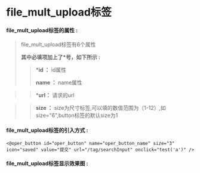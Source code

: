 # file\_mult\_upload**标签**

#### file\_mult\_upload**标签的属性 :**

> file\_mult\_upload标签有6个属性
>
> **其中必填项加上了\*号，如下所示 :**
>
> > \***id ：** id属性
> >
> > **name ：** name属性

> > \***url：** 请求的url

> > **size ：** size为尺寸标签,可以填的数值范围为（1-12）,如size="6",button标签的默认size为1

#### file\_mult\_upload标签的引入方式 :

```
<@oper_button id="oper_button" name="oper_button_name" size="3" icon="saved" value="提交" url="/tag/searchInput" onclick="test('a')" />
```

#### file\_mult\_upload标签显示效果图 :



